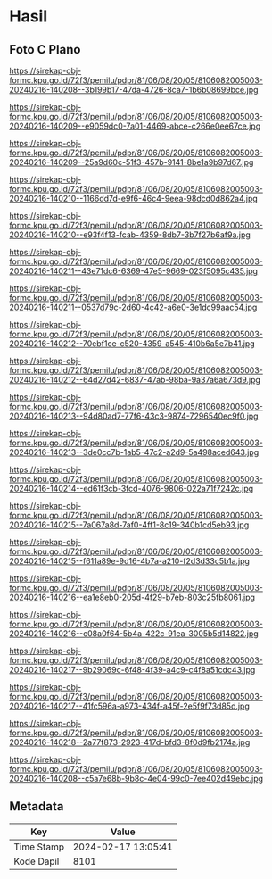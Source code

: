 # Hasil

## Foto C Plano

https://sirekap-obj-formc.kpu.go.id/72f3/pemilu/pdpr/81/06/08/20/05/8106082005003-20240216-140208--3b199b17-47da-4726-8ca7-1b6b08699bce.jpg

https://sirekap-obj-formc.kpu.go.id/72f3/pemilu/pdpr/81/06/08/20/05/8106082005003-20240216-140209--e9059dc0-7a01-4469-abce-c266e0ee67ce.jpg

https://sirekap-obj-formc.kpu.go.id/72f3/pemilu/pdpr/81/06/08/20/05/8106082005003-20240216-140209--25a9d60c-51f3-457b-9141-8be1a9b97d67.jpg

https://sirekap-obj-formc.kpu.go.id/72f3/pemilu/pdpr/81/06/08/20/05/8106082005003-20240216-140210--1166dd7d-e9f6-46c4-9eea-98dcd0d862a4.jpg

https://sirekap-obj-formc.kpu.go.id/72f3/pemilu/pdpr/81/06/08/20/05/8106082005003-20240216-140210--e93f4f13-fcab-4359-8db7-3b7f27b6af9a.jpg

https://sirekap-obj-formc.kpu.go.id/72f3/pemilu/pdpr/81/06/08/20/05/8106082005003-20240216-140211--43e71dc6-6369-47e5-9669-023f5095c435.jpg

https://sirekap-obj-formc.kpu.go.id/72f3/pemilu/pdpr/81/06/08/20/05/8106082005003-20240216-140211--0537d79c-2d60-4c42-a6e0-3e1dc99aac54.jpg

https://sirekap-obj-formc.kpu.go.id/72f3/pemilu/pdpr/81/06/08/20/05/8106082005003-20240216-140212--70ebf1ce-c520-4359-a545-410b6a5e7b41.jpg

https://sirekap-obj-formc.kpu.go.id/72f3/pemilu/pdpr/81/06/08/20/05/8106082005003-20240216-140212--64d27d42-6837-47ab-98ba-9a37a6a673d9.jpg

https://sirekap-obj-formc.kpu.go.id/72f3/pemilu/pdpr/81/06/08/20/05/8106082005003-20240216-140213--94d80ad7-77f6-43c3-9874-7296540ec9f0.jpg

https://sirekap-obj-formc.kpu.go.id/72f3/pemilu/pdpr/81/06/08/20/05/8106082005003-20240216-140213--3de0cc7b-1ab5-47c2-a2d9-5a498aced643.jpg

https://sirekap-obj-formc.kpu.go.id/72f3/pemilu/pdpr/81/06/08/20/05/8106082005003-20240216-140214--ed61f3cb-3fcd-4076-9806-022a71f7242c.jpg

https://sirekap-obj-formc.kpu.go.id/72f3/pemilu/pdpr/81/06/08/20/05/8106082005003-20240216-140215--7a067a8d-7af0-4ff1-8c19-340b1cd5eb93.jpg

https://sirekap-obj-formc.kpu.go.id/72f3/pemilu/pdpr/81/06/08/20/05/8106082005003-20240216-140215--f611a89e-9d16-4b7a-a210-f2d3d33c5b1a.jpg

https://sirekap-obj-formc.kpu.go.id/72f3/pemilu/pdpr/81/06/08/20/05/8106082005003-20240216-140216--ea1e8eb0-205d-4f29-b7eb-803c25fb8061.jpg

https://sirekap-obj-formc.kpu.go.id/72f3/pemilu/pdpr/81/06/08/20/05/8106082005003-20240216-140216--c08a0f64-5b4a-422c-91ea-3005b5d14822.jpg

https://sirekap-obj-formc.kpu.go.id/72f3/pemilu/pdpr/81/06/08/20/05/8106082005003-20240216-140217--9b29069c-6f48-4f39-a4c9-c4f8a51cdc43.jpg

https://sirekap-obj-formc.kpu.go.id/72f3/pemilu/pdpr/81/06/08/20/05/8106082005003-20240216-140217--41fc596a-a973-434f-a45f-2e5f9f73d85d.jpg

https://sirekap-obj-formc.kpu.go.id/72f3/pemilu/pdpr/81/06/08/20/05/8106082005003-20240216-140218--2a77f873-2923-417d-bfd3-8f0d9fb2174a.jpg

https://sirekap-obj-formc.kpu.go.id/72f3/pemilu/pdpr/81/06/08/20/05/8106082005003-20240216-140208--c5a7e68b-9b8c-4e04-99c0-7ee402d49ebc.jpg


## Metadata

| Key        | Value               |
| ---------- | ------------------- |
| Time Stamp | 2024-02-17 13:05:41 |
| Kode Dapil | 8101                |



